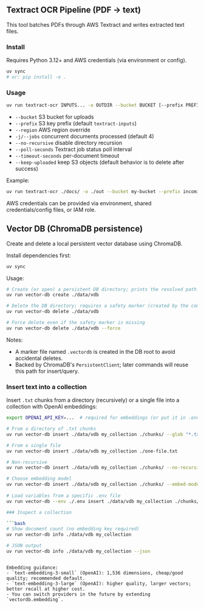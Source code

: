 ## Textract OCR Pipeline (PDF → text)

This tool batches PDFs through AWS Textract and writes extracted text files.

### Install

Requires Python 3.12+ and AWS credentials (via environment or config).

```bash
uv sync
# or: pip install -e .
```

### Usage

```bash
uv run textract-ocr INPUTS... -o OUTDIR --bucket BUCKET [--prefix PREFIX] [--region REGION] [-j JOBS] [--no-recursive] [--poll-seconds SEC] [--timeout-seconds SEC] [--keep-uploaded]
```

- `--bucket` S3 bucket for uploads
- `--prefix` S3 key prefix (default `textract-inputs`)
- `--region` AWS region override
- `-j/--jobs` concurrent documents processed (default 4)
- `--no-recursive` disable directory recursion
- `--poll-seconds` Textract job status poll interval
- `--timeout-seconds` per-document timeout
- `--keep-uploaded` keep S3 objects (default behavior is to delete after success)

Example:

```bash
uv run textract-ocr ./docs/ -o ./out --bucket my-bucket --prefix incoming/ocr --region us-east-1 -j 8
```

AWS credentials can be provided via environment, shared credentials/config files, or IAM role.



## Vector DB (ChromaDB persistence)

Create and delete a local persistent vector database using ChromaDB.

Install dependencies first:

```bash
uv sync
```

Usage:

```bash
# Create (or open) a persistent DB directory; prints the resolved path
uv run vector-db create ./data/vdb

# Delete the DB directory; requires a safety marker (created by the command)
uv run vector-db delete ./data/vdb

# Force delete even if the safety marker is missing
uv run vector-db delete ./data/vdb --force
```

Notes:
- A marker file named `.vectordb` is created in the DB root to avoid accidental deletes.
- Backed by ChromaDB's `PersistentClient`; later commands will reuse this path for insert/query.

### Insert text into a collection

Insert `.txt` chunks from a directory (recursively) or a single file into a collection with OpenAI embeddings:

```bash
export OPENAI_API_KEY=...  # required for embeddings (or put it in .env)

# From a directory of .txt chunks
uv run vector-db insert ./data/vdb my_collection ./chunks/ --glob "*.txt"

# From a single file
uv run vector-db insert ./data/vdb my_collection ./one-file.txt

# Non-recursive
uv run vector-db insert ./data/vdb my_collection ./chunks/ --no-recursive

# Choose embedding model
uv run vector-db insert ./data/vdb my_collection ./chunks/ --embed-model text-embedding-3-large
 
# Load variables from a specific .env file
uv run vector-db --env ./.env insert ./data/vdb my_collection ./chunks/

### Inspect a collection

```bash
# Show document count (no embedding key required)
uv run vector-db info ./data/vdb my_collection

# JSON output
uv run vector-db info ./data/vdb my_collection --json
```
```

Embedding guidance:
- `text-embedding-3-small` (OpenAI): 1,536 dimensions, cheap/good quality; recommended default.
- `text-embedding-3-large` (OpenAI): higher quality, larger vectors; better recall at higher cost.
- You can switch providers in the future by extending `vectordb.embedding`.
